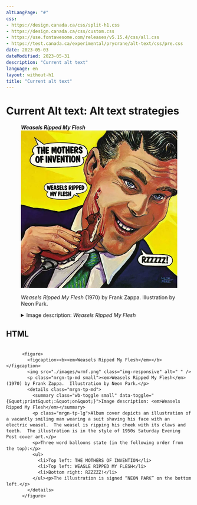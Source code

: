 ```yaml
---
altLangPage: "#"
css:
- https://design.canada.ca/css/split-h1.css
- https://design.canada.ca/css/custom.css
- https://use.fontawesome.com/releases/v5.15.4/css/all.css
- https://test.canada.ca/experimental/prycrane/alt-text/css/pre.css
date: 2023-05-03
dateModified: 2023-05-31
description: "Current alt text"
language: en
layout: without-h1
title: "Current alt text"
---
```

<h1 property="name" id="wb-cont" dir="ltr"><span class="stacked"><span>Current Alt text</span>: <span>Alt text strategies</span></span></h1>
<div class="row">
  <div class="col-md-8">
    <div class="pattern-demo mrgn-tp-lg">
      <figure>
        <figcaption><b><em>Weasels Ripped My Flesh</em></b></figcaption>
        <img src="./images/wrmf.png" class="img-responsive" alt=" " />
        <p class="mrgn-tp-md small"><em>Weasels Ripped My Flesh</em> (1970) by Frank Zappa.  Illustration by Neon Park.</p>
        <details class="mrgn-tp-md">
          <summary class="wb-toggle small" data-toggle="{&quot;print&quot;:&quot;on&quot;}">Image description: <em>Weasels Ripped My Flesh</em></summary>
          <p class="mrgn-tp-lg">Album cover depicts an illustration of a vacantly smiling man wearing a suit shaving his face with an electric weasel.  The weasel is ripping his cheek with its claws and teeth.  The illustration is in the style of 1950s Saturday Evening Post cover art.</p>
          <p>Three word balloons state (in the following order from the top):</p>
          <ul>
            <li>Top left: THE MOTHERS OF INVENTION</li>
            <li>Top left: WEASLE RIPPED MY FLESH</li>
            <li>Bottom right: RZZZZZ!</li>
          </ul>
          <p>The illustration is signed “NEON PARK” on the bottom left.</p>
        </details>
      </figure>
    </div>
    <h2 class="h3">HTML</h2>
    <pre><code>
      &#x3C;figure&#x3E;
        &#x3C;figcaption&#x3E;&#x3C;b&#x3E;&#x3C;em&#x3E;Weasels Ripped My Flesh&#x3C;/em&#x3E;&#x3C;/b&#x3E;&#x3C;/figcaption&#x3E;
        &#x3C;img src=&#x22;./images/wrmf.png&#x22; class=&#x22;img-responsive&#x22; alt=&#x22; &#x22; /&#x3E;
        &#x3C;p class=&#x22;mrgn-tp-md small&#x22;&#x3E;&#x3C;em&#x3E;Weasels Ripped My Flesh&#x3C;/em&#x3E; (1970) by Frank Zappa.  Illustration by Neon Park.&#x3C;/p&#x3E;
        &#x3C;details class=&#x22;mrgn-tp-md&#x22;&#x3E;
          &#x3C;summary class=&#x22;wb-toggle small&#x22; data-toggle=&#x22;{&#x26;quot;print&#x26;quot;:&#x26;quot;on&#x26;quot;}&#x22;&#x3E;Image description: &#x3C;em&#x3E;Weasels Ripped My Flesh&#x3C;/em&#x3E;&#x3C;/summary&#x3E;
          &#x3C;p class=&#x22;mrgn-tp-lg&#x22;&#x3E;Album cover depicts an illustration of a vacantly smiling man wearing a suit shaving his face with an electric weasel.  The weasel is ripping his cheek with its claws and teeth.  The illustration is in the style of 1950s Saturday Evening Post cover art.&#x3C;/p&#x3E;
          &#x3C;p&#x3E;Three word balloons state (in the following order from the top):&#x3C;/p&#x3E;
          &#x3C;ul&#x3E;
            &#x3C;li&#x3E;Top left: THE MOTHERS OF INVENTION&#x3C;/li&#x3E;
            &#x3C;li&#x3E;Top left: WEASLE RIPPED MY FLESH&#x3C;/li&#x3E;
            &#x3C;li&#x3E;Bottom right: RZZZZZ!&#x3C;/li&#x3E;
          &#x3C;/ul&#x3E;&#x3C;p&#x3E;The illustration is signed &#x201C;NEON PARK&#x201D; on the bottom left.&#x3C;/p&#x3E;
        &#x3C;/details&#x3E;
      &#x3C;/figure&#x3E;
	
</code></pre>
  </div>
</div>
